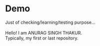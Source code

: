 # Demo
Just of checking/learning/testing purpose...
<br><br>
Hello! I am ANURAG SINGH THAKUR.
<br>
Typically, my first or last repository.
